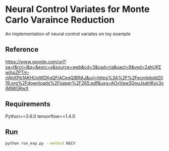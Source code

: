 # Neural Control Variates for Monte Carlo Varaince Reduction

An implementation of neural control variates on toy example

## Reference 

https://www.google.com/url?sa=t&rct=j&q=&esrc=s&source=web&cd=3&cad=rja&uact=8&ved=2ahUKEwjhpZPTm-rlAhXPb1AKHUoWDXgQFjACegQIBRAJ&url=https%3A%2F%2Fecmlpkdd2019.org%2Fdownloads%2Fpaper%2F265.pdf&usg=AOvVaw3GnuJsahlKyc3xiM98GRwX

## Requirements

Python==3.6.0
tensorflow==1.4.0

## Run
```bash
python run_exp.py --method NSCV
```
